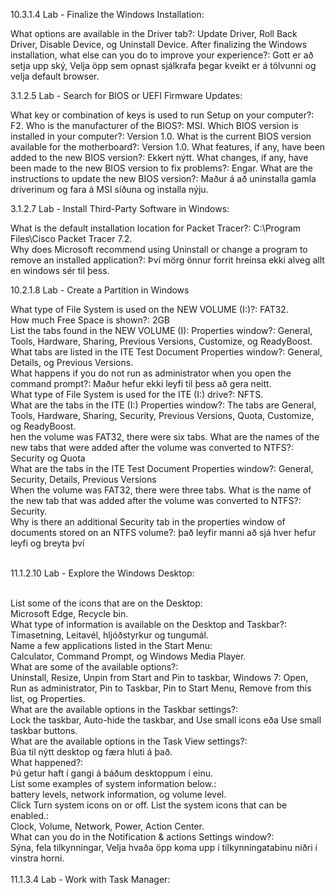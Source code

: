 10.3.1.4 Lab - Finalize the Windows Installation:

What options are available in the Driver tab?:
Update Driver, Roll Back Driver, Disable Device, og Uninstall Device.
After finalizing the Windows installation, what else can you do to improve your experience?:
Gott er að setja upp ský, Velja öpp sem opnast sjálkrafa þegar kveikt er á tölvunni og velja default browser.

3.1.2.5 Lab - Search for BIOS or UEFI Firmware Updates:

What key or combination of keys is used to run Setup on your computer?:
F2.
Who is the manufacturer of the BIOS?:
MSI.
Which BIOS version is installed in your computer?:
Version 1.0.
What is the current BIOS version available for the motherboard?:
Version 1.0.
What features, if any, have been added to the new BIOS version?:
Ekkert nýtt.
What changes, if any, have been made to the new BIOS version to fix problems?:
Engar.
What are the instructions to update the new BIOS version?:
Maður á að uninstalla gamla driverinum og fara á MSI síðuna og installa nýju.

3.1.2.7 Lab - Install Third-Party Software in Windows:

What is the default installation location for Packet Tracer?:
C:\Program Files\Cisco Packet Tracer 7.2.<br />
Why does Microsoft recommend using Uninstall or change a program to remove an installed application?:
Því mörg önnur forrit hreinsa ekki alveg allt en windows sér til þess.<br />

10.2.1.8 Lab - Create a Partition in Windows<br />

What type of File System is used on the NEW VOLUME (I:)?:
FAT32.<br />
How much Free Space is shown?:
2GB<br />
List the tabs found in the NEW VOLUME (I): Properties window?:
General, Tools, Hardware, Sharing, Previous Versions, Customize, og ReadyBoost.<br />
What tabs are listed in the ITE Test Document Properties window?:
General, Details, og Previous Versions.<br />
What happens if you do not run as administrator when you open the command prompt?:
Maður hefur ekki leyfi til þess að gera neitt.<br />
What type of File System is used for the ITE (I:) drive?:
NFTS.<br />
What are the tabs in the ITE (I:) Properties window?:
The tabs are General, Tools, Hardware, Sharing, Security, Previous Versions, Quota, Customize, og ReadyBoost.<br />
hen the volume was FAT32, there were six tabs. What are the names of the new tabs that were added after the volume was converted to NTFS?:
Security og Quota<br />
What are the tabs in the ITE Test Document Properties window?:
General, Security, Details, Previous Versions<br />
When the volume was FAT32, there were three tabs. What is the name of the new tab that was added after the volume was converted to NTFS?:
Security.<br />
Why is there an additional Security tab in the properties window of documents stored on an NTFS volume?:
það leyfir manni að sjá hver hefur leyfi og breyta því<br />

<br />
11.1.2.10 Lab - Explore the Windows Desktop:<br />
<br />

List some of the icons that are on the Desktop:<br />
Microsoft Edge, Recycle bin.<br />
What type of information is available on the Desktop and Taskbar?:<br />
Tímasetning, Leitavél, hljóðstyrkur og tungumál.<br />
Name a few applications listed in the Start Menu:<br />
Calculator, Command Prompt, og Windows Media Player.<br />
What are some of the available options?:<br />
Uninstall, Resize, Unpin from Start and Pin to taskbar, Windows 7: Open, Run as administrator, Pin to Taskbar, Pin to Start Menu, Remove from this list, og Properties.<br />
What are the available options in the Taskbar settings?:<br />
Lock the taskbar, Auto-hide the taskbar, and Use small icons eða Use small taskbar buttons.<br />
What are the available options in the Task View settings?:<br />
Búa til nýtt desktop og færa hluti á það.<br />
What happened?:<br />
Þú getur haft í gangi á báðum desktoppum í einu.<br />
List some examples of system information below.:<br />
battery levels, network information, og volume level.<br />
Click Turn system icons on or off. List the system icons that can be enabled.:<br />
Clock, Volume, Network, Power, Action Center.<br />
What can you do in the Notification & actions Settings window?:<br />
Sýna, fela tilkynningar, Velja hvaða öpp koma upp í tilkynningatabinu niðri í vinstra horni.<br />
<br />
11.1.3.4 Lab - Work with Task Manager:<br />
<br />

